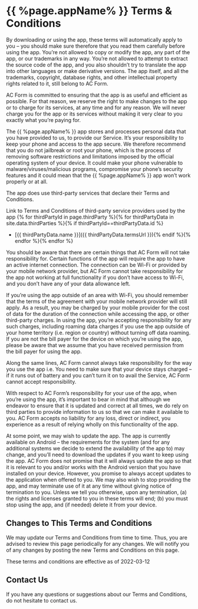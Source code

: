 # {{ %page.appName% }} Terms & Conditions

By downloading or using the app, these terms will automatically apply to you – you should make sure therefore
that you read them carefully before using the app.
You’re not allowed to copy or modify the app, any part of the app, or our trademarks in any way.
You’re not allowed to attempt to extract the source code of the app, and you also shouldn’t try
to translate the app into other languages or make derivative versions.
The app itself, and all the trademarks, copyright, database rights,
and other intellectual property rights related to it, still belong to AC Form.

AC Form is committed to ensuring that the app is as useful and efficient as possible.
For that reason, we reserve the right to make changes to the app or to charge for its services,
at any time and for any reason.
We will never charge you for the app or its services without making it very clear to you
exactly what you’re paying for.

The {{ %page.appName% }} app stores and processes personal data that you have provided to us,
to provide our Service.
It’s your responsibility to keep your phone and access to the app secure.
We therefore recommend that you do not jailbreak or root your phone, which is the process of
removing software restrictions and limitations imposed by the official operating system of your device.
It could make your phone vulnerable to malware/viruses/malicious programs,
compromise your phone’s security features and it could mean that the {{ %page.appName% }} app
won’t work properly or at all.

The app does use third-party services that declare their Terms and Conditions.

Link to Terms and Conditions of third-party service providers used by the app
{% for thirdPartyId in page.thirdParty %}{% for thirdPartyData in site.data.thirdParties %}{% if thirdPartyId==thirdPartyData.id %}
* [{{ thirdPartyData.name }}]({{ thirdPartyData.termsUrl }}){% endif %}{% endfor %}{% endfor %}

You should be aware that there are certain things that AC Form will not take responsibility for.
Certain functions of the app will require the app to have an active internet connection.
The connection can be Wi-Fi or provided by your mobile network provider,
but AC Form cannot take responsibility for the app not working at full functionality
if you don’t have access to Wi-Fi, and you don’t have any of your data allowance left.

If you’re using the app outside of an area with Wi-Fi, you should remember
that the terms of the agreement with your mobile network provider will still apply.
As a result, you may be charged by your mobile provider for the cost of data
for the duration of the connection while accessing the app, or other third-party charges.
In using the app, you’re accepting responsibility for any such charges, including roaming data charges
if you use the app outside of your home territory (i.e. region or country) without turning off data roaming.
If you are not the bill payer for the device on which you’re using the app,
please be aware that we assume that you have received permission from the bill payer for using the app.

Along the same lines, AC Form cannot always take responsibility for the way you use the app
i.e. You need to make sure that your device stays charged – if it runs out of battery
and you can’t turn it on to avail the Service, AC Form cannot accept responsibility.

With respect to AC Form’s responsibility for your use of the app, when you’re using the app,
it’s important to bear in mind that although we endeavor to ensure that it is updated and correct at all times,
we do rely on third parties to provide information to us so that we can make it available to you.
AC Form accepts no liability for any loss, direct or indirect, you experience
as a result of relying wholly on this functionality of the app.

At some point, we may wish to update the app.
The app is currently available on Android – the requirements for the system
(and for any additional systems we decide to extend the availability of the app to) may change,
and you’ll need to download the updates if you want to keep using the app.
AC Form does not promise that it will always update the app so that it is relevant to you
and/or works with the Android version that you have installed on your device.
However, you promise to always accept updates to the application when offered to you.
We may also wish to stop providing the app, and may terminate use of it at any time
without giving notice of termination to you.
Unless we tell you otherwise, upon any termination,
(a) the rights and licenses granted to you in these terms will end;
(b) you must stop using the app, and (if needed) delete it from your device.

## Changes to This Terms and Conditions

We may update our Terms and Conditions from time to time.
Thus, you are advised to review this page periodically for any changes.
We will notify you of any changes by posting the new Terms and Conditions on this page.

These terms and conditions are effective as of 2022-03-12

## Contact Us

If you have any questions or suggestions about our Terms and Conditions, do not hesitate to contact us.
